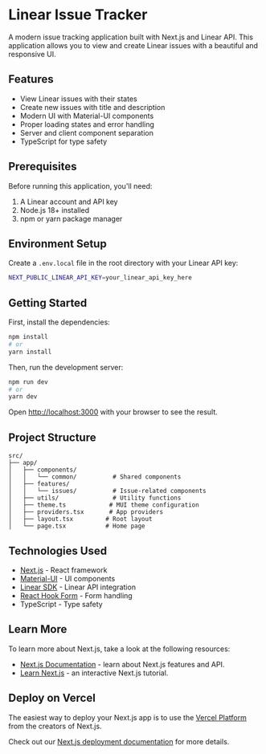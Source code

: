 # Linear Issue Tracker

A modern issue tracking application built with Next.js and Linear API. This application allows you to view and create Linear issues with a beautiful and responsive UI.

## Features

- View Linear issues with their states
- Create new issues with title and description
- Modern UI with Material-UI components
- Proper loading states and error handling
- Server and client component separation
- TypeScript for type safety

## Prerequisites

Before running this application, you'll need:

1. A Linear account and API key
2. Node.js 18+ installed
3. npm or yarn package manager

## Environment Setup

Create a `.env.local` file in the root directory with your Linear API key:

```bash
NEXT_PUBLIC_LINEAR_API_KEY=your_linear_api_key_here
```

## Getting Started

First, install the dependencies:

```bash
npm install
# or
yarn install
```

Then, run the development server:

```bash
npm run dev
# or
yarn dev
```

Open [http://localhost:3000](http://localhost:3000) with your browser to see the result.

## Project Structure

```
src/
├── app/
│   ├── components/
│   │   └── common/          # Shared components
│   ├── features/
│   │   └── issues/          # Issue-related components
│   ├── utils/               # Utility functions
│   ├── theme.ts            # MUI theme configuration
│   ├── providers.tsx       # App providers
│   ├── layout.tsx         # Root layout
│   └── page.tsx           # Home page
```

## Technologies Used

- [Next.js](https://nextjs.org) - React framework
- [Material-UI](https://mui.com) - UI components
- [Linear SDK](https://developers.linear.app) - Linear API integration
- [React Hook Form](https://react-hook-form.com) - Form handling
- TypeScript - Type safety

## Learn More

To learn more about Next.js, take a look at the following resources:

- [Next.js Documentation](https://nextjs.org/docs) - learn about Next.js features and API.
- [Learn Next.js](https://nextjs.org/learn) - an interactive Next.js tutorial.

## Deploy on Vercel

The easiest way to deploy your Next.js app is to use the [Vercel Platform](https://vercel.com/new?utm_medium=default-template&filter=next.js&utm_source=create-next-app&utm_campaign=create-next-app-readme) from the creators of Next.js.

Check out our [Next.js deployment documentation](https://nextjs.org/docs/app/building-your-application/deploying) for more details.
